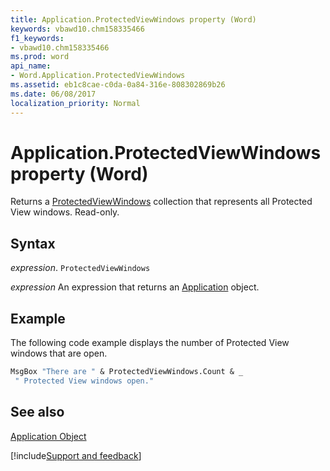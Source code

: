 ```yaml
---
title: Application.ProtectedViewWindows property (Word)
keywords: vbawd10.chm158335466
f1_keywords:
- vbawd10.chm158335466
ms.prod: word
api_name:
- Word.Application.ProtectedViewWindows
ms.assetid: eb1c8cae-c0da-0a84-316e-808302869b26
ms.date: 06/08/2017
localization_priority: Normal
---
```



# Application.ProtectedViewWindows property (Word)

Returns a [ProtectedViewWindows](Word.ProtectedViewWindows.md) collection that represents all Protected View windows. Read-only.


## Syntax

_expression_. `ProtectedViewWindows`

 _expression_ An expression that returns an [Application](./Word.Application.md) object.


## Example

The following code example displays the number of Protected View windows that are open.


```vb
MsgBox "There are " & ProtectedViewWindows.Count & _ 
 " Protected View windows open."
```


## See also


[Application Object](Word.Application.md)

[!include[Support and feedback](~/includes/feedback-boilerplate.md)]